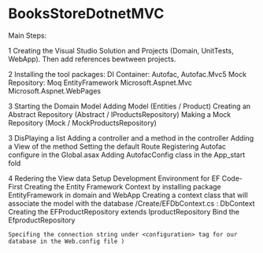# BooksStoreDotnetMVC

Main Steps:

1 Creating the Visual Studio Solution and Projects (Domain, UnitTests, WebApp). Then add references bewtween projects.

2 Installing the tool packages:
	DI Container: Autofac, Autofac.Mvc5
	Mock Repository: Moq
	EntityFramework
	Microsoft.Aspnet.Mvc
	Microsoft.Aspnet.WebPages

3 Starting the Domain Model
	Adding Model (Entities / Product)
	Creating an Abstract Repository (Abstract / IProductsRepository)
	Making a Mock Repository (Mock / MockProductsRepository)

3 DisPlaying a list
	Adding a controller  and  a method in the controller
	Adding a View of the method 
	Setting the default Route 
		Registering Autofac configure in the Global.asax 
		Adding AutofacConfig class in the App_start fold

4 Redering the View data
	Setup Development Environment for EF Code-First
	Creating the Entity Framework Context by installing package EntityFramework in domain and WebApp
	Creating a context class that will associate the model with the database
		/Create/EFDbContext.cs : DbContext
	Creating the EFProductRepository extends IproductRepository
	Bind the EfproductRepository
	
	Specifing the connection string under <configuration> tag for our database in the Web.config file )

